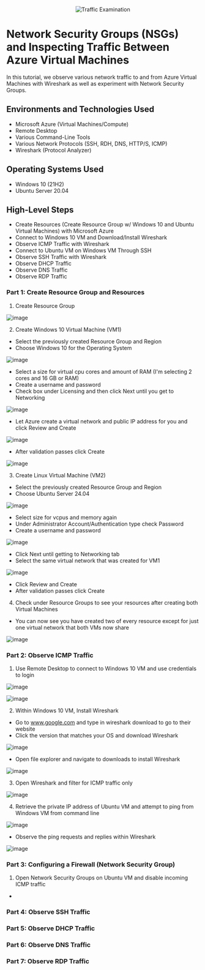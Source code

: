 <p align="center">
<img src="https://i.imgur.com/Ua7udoS.png" alt="Traffic Examination"/>
</p>

<h1>Network Security Groups (NSGs) and Inspecting Traffic Between Azure Virtual Machines</h1>
In this tutorial, we observe various network traffic to and from Azure Virtual Machines with Wireshark as well as experiment with Network Security Groups. <br />

<h2>Environments and Technologies Used</h2>

- Microsoft Azure (Virtual Machines/Compute)
- Remote Desktop
- Various Command-Line Tools
- Various Network Protocols (SSH, RDH, DNS, HTTP/S, ICMP)
- Wireshark (Protocol Analyzer)

<h2>Operating Systems Used </h2>

- Windows 10 (21H2)
- Ubuntu Server 20.04

<h2>High-Level Steps</h2>

- Create Resources (Create Resource Group w/ Windows 10 and Ubuntu Virtual Machines) with Microsoft Azure
- Connect to Windows 10 VM and Download/Install Wireshark
- Observe ICMP Traffic with Wireshark
- Connect to Ubuntu VM on Windows VM Through SSH
- Observe SSH Traffic with Wireshark
- Observe DHCP Traffic
- Observe DNS Traffic
- Observe RDP Traffic

<h3>Part 1: Create Resource Group and Resources</h3>

1. Create Resource Group

  ![image](https://github.com/user-attachments/assets/0b938d33-1c31-41a1-8b18-55cfa34d4c26)

2. Create Windows 10 Virtual Machine (VM1)
  - Select the previously created Resource Group and Region
  - Choose Windows 10 for the Operating System

  ![image](https://github.com/user-attachments/assets/6f39604a-0e83-4823-9c1b-91359e51f4d7)

  - Select a size for virtual cpu cores and amount of RAM (I'm selecting 2 cores and 16 GB or RAM)
  - Create a username and password
  - Check box under Licensing and then click Next until you get to Networking

  ![image](https://github.com/user-attachments/assets/5d37f63b-93d4-454b-bb2e-094b675009dc)

  - Let Azure create a virtual network and public IP address for you and click Review and Create

  ![image](https://github.com/user-attachments/assets/f496c973-e33c-416b-b45d-61d5eb5e0c7f)

  - After validation passes click Create

  ![image](https://github.com/user-attachments/assets/89ce06cf-5ca4-4bbb-a988-12171bc21f3e)

3. Create Linux Virtual Machine (VM2)
  - Select the previously created Resource Group and Region
  - Choose Ubuntu Server 24.04

  ![image](https://github.com/user-attachments/assets/29021a84-a10d-4de6-92db-280187973771)

  - Select size for vcpus and memory again
  - Under Administrator Account/Authentication type check Password
  - Create a username and password

  ![image](https://github.com/user-attachments/assets/6d21c12b-bde7-42d3-948c-f1962e2df4ce)

  - Click Next until getting to Networking tab
  - Select the same virtual network that was created for VM1

  ![image](https://github.com/user-attachments/assets/47d205a9-3d00-4c8a-9326-9c715d78792b)

  - Click Review and Create
  - After validation passes click Create

4. Check under Resource Groups to see your resources after creating both Virtual Machines
  - You can now see you have created two of every resource except for just one virtual network that both VMs now share

  ![image](https://github.com/user-attachments/assets/23d1b495-9f45-4576-a62a-f5743cc085cb)


<h3>Part 2: Observe ICMP Traffic</h3>

1. Use Remote Desktop to connect to Windows 10 VM and use credentials to login

![image](https://github.com/user-attachments/assets/77778be9-bf05-4aef-a4c3-5ee9de982682)


![image](https://github.com/user-attachments/assets/8fdf63f0-3ec2-48f3-a04c-f2715a5f0cdd)


2. Within Windows 10 VM, Install Wireshark
  - Go to www.google.com and type in wireshark download to go to their website
  - Click the version that matches your OS and download Wireshark

   ![image](https://github.com/user-attachments/assets/7db27453-3ee3-4f83-88f3-9aa2cd5ccd3e)
     
  - Open file explorer and navigate to downloads to install Wireshark
  
   ![image](https://github.com/user-attachments/assets/4941be4b-a9f4-4bc6-8752-d8dac62f7f73)

3. Open Wireshark and filter for ICMP traffic only

![image](https://github.com/user-attachments/assets/45a635ad-f41a-4b03-8fed-b0a06cfc90c9)

4. Retrieve the private IP address of Ubuntu VM and attempt to ping from Windows VM from command line

  ![image](https://github.com/user-attachments/assets/66478f8b-9f3a-4990-885b-059db7912c84)

  - Observe the ping requests and replies within Wireshark

  ![image](https://github.com/user-attachments/assets/56522d6f-6ae5-4097-888c-325e6253566c)

<h3>Part 3: Configuring a Firewall (Network Security Group)</h3>

1. Open Network Security Groups on Ubuntu VM and disable incoming ICMP traffic
  -



<h3>Part 4: Observe SSH Traffic</h3>

<h3>Part 5: Observe DHCP Traffic</h3>

<h3>Part 6: Observe DNS Traffic</h3>

<h3>Part 7: Observe RDP Traffic</h3>


